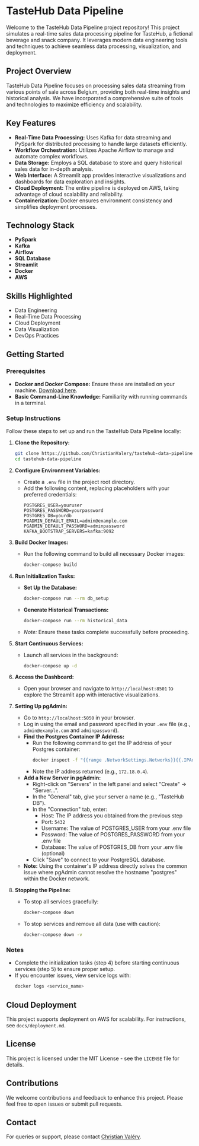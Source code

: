 # TasteHub Data Pipeline

Welcome to the TasteHub Data Pipeline project repository! This project simulates a real-time sales data processing pipeline for TasteHub, a fictional beverage and snack company. It leverages modern data engineering tools and techniques to achieve seamless data processing, visualization, and deployment.

## Project Overview

TasteHub Data Pipeline focuses on processing sales data streaming from various points of sale across Belgium, providing both real-time insights and historical analysis. We have incorporated a comprehensive suite of tools and technologies to maximize efficiency and scalability.

## Key Features

- **Real-Time Data Processing:** Uses Kafka for data streaming and PySpark for distributed processing to handle large datasets efficiently.
- **Workflow Orchestration:** Utilizes Apache Airflow to manage and automate complex workflows.
- **Data Storage:** Employs a SQL database to store and query historical sales data for in-depth analysis.
- **Web Interface:** A Streamlit app provides interactive visualizations and dashboards for data exploration and insights.
- **Cloud Deployment:** The entire pipeline is deployed on AWS, taking advantage of cloud scalability and reliability.
- **Containerization:** Docker ensures environment consistency and simplifies deployment processes.

## Technology Stack

- **PySpark**
- **Kafka**
- **Airflow**
- **SQL Database**
- **Streamlit**
- **Docker**
- **AWS**

## Skills Highlighted

- Data Engineering
- Real-Time Data Processing
- Cloud Deployment
- Data Visualization
- DevOps Practices

## Getting Started

### Prerequisites

- **Docker and Docker Compose:** Ensure these are installed on your machine. [Download here](https://www.docker.com/get-started).
- **Basic Command-Line Knowledge:** Familiarity with running commands in a terminal.

### Setup Instructions

Follow these steps to set up and run the TasteHub Data Pipeline locally:

1. **Clone the Repository:**
   ```bash
   git clone https://github.com/ChristianValery/tastehub-data-pipeline.git
   cd tastehub-data-pipeline
   ```

2. **Configure Environment Variables:**
   - Create a `.env` file in the project root directory.
   - Add the following content, replacing placeholders with your preferred credentials:
     ```
     POSTGRES_USER=youruser
     POSTGRES_PASSWORD=yourpassword
     POSTGRES_DB=yourdb
     PGADMIN_DEFAULT_EMAIL=admin@example.com
     PGADMIN_DEFAULT_PASSWORD=adminpassword
     KAFKA_BOOTSTRAP_SERVERS=kafka:9092
     ```

3. **Build Docker Images:**
   - Run the following command to build all necessary Docker images:
     ```bash
     docker-compose build
     ```

4. **Run Initialization Tasks:**
   - **Set Up the Database:**
     ```bash
     docker-compose run --rm db_setup
     ```
   - **Generate Historical Transactions:**
     ```bash
     docker-compose run --rm historical_data
     ```
   - *Note:* Ensure these tasks complete successfully before proceeding.

5. **Start Continuous Services:**
   - Launch all services in the background:
     ```bash
     docker-compose up -d
     ```

6. **Access the Dashboard:**
   - Open your browser and navigate to `http://localhost:8501` to explore the Streamlit app with interactive visualizations.

7. **Setting Up pgAdmin:**
   - Go to `http://localhost:5050` in your browser.
   - Log in using the email and password specified in your `.env` file (e.g., `admin@example.com` and `adminpassword`).
   - **Find the Postgres Container IP Address:**
     - Run the following command to get the IP address of your Postgres container:
       ```bash
       docker inspect -f "{{range .NetworkSettings.Networks}}{{.IPAddress}}{{end}}" tastehub-data-pipeline-postgres-1
       ```
     - Note the IP address returned (e.g., `172.18.0.4`).
   - **Add a New Server in pgAdmin:**
     - Right-click on "Servers" in the left panel and select "Create" → "Server...".
     - In the "General" tab, give your server a name (e.g., "TasteHub DB").
     - In the "Connection" tab, enter:
       - Host: The IP address you obtained from the previous step
       - Port: `5432`
       - Username: The value of POSTGRES_USER from your .env file
       - Password: The value of POSTGRES_PASSWORD from your .env file
       - Database: The value of POSTGRES_DB from your .env file (optional)
     - Click "Save" to connect to your PostgreSQL database.
   - **Note:** Using the container's IP address directly solves the common issue where pgAdmin cannot resolve the hostname "postgres" within the Docker network.

8. **Stopping the Pipeline:**
   - To stop all services gracefully:
     ```bash
     docker-compose down
     ```
   - To stop services and remove all data (use with caution):
     ```bash
     docker-compose down -v
     ```

### Notes

- Complete the initialization tasks (step 4) before starting continuous services (step 5) to ensure proper setup.
- If you encounter issues, view service logs with:
  ```bash
  docker logs <service_name>
  ```

## Cloud Deployment

This project supports deployment on AWS for scalability. For instructions, see `docs/deployment.md`.

## License

This project is licensed under the MIT License - see the `LICENSE` file for details.

## Contributions

We welcome contributions and feedback to enhance this project. Please feel free to open issues or submit pull requests.

## Contact

For queries or support, please contact [Christian Valéry](mailto:c.nguembou@gmail.com).
